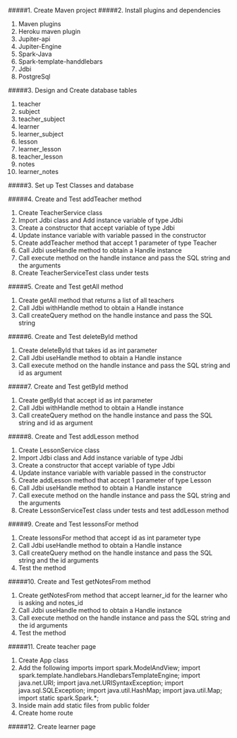 #####1. Create Maven project
#####2. Install plugins and dependencies

1. Maven plugins
2. Heroku maven plugin
3. Jupiter-api
4. Jupiter-Engine
5. Spark-Java
6. Spark-template-handdlebars
7. Jdbi
8. PostgreSql

#####3. Design and Create database tables
1. teacher
2. subject
3. teacher_subject
4. learner
5. learner_subject
6. lesson
7. learner_lesson
8. teacher_lesson
9. notes
10. learner_notes

#####3. Set up Test Classes and database

#####4. Create and Test addTeacher method
1. Create TeacherService class
2. Import Jdbi class and Add instance variable of type Jdbi
3. Create a constructor that accept variable of type Jdbi
4. Update instance variable with variable passed in the constructor
5. Create addTeacher method that accept 1 parameter of type Teacher
6. Call Jdbi useHandle method to obtain a Handle instance
7. Call execute method on the handle instance and pass the SQL string and the arguments
8. Create TeacherServiceTest class under tests

#####5. Create and Test getAll method
1. Create getAll method that returns a list of all teachers
2. Call Jdbi withHandle method to obtain a Handle instance
3. Call createQuery method on the handle instance and pass the SQL string

#####6. Create and Test deleteById method
1. Create deleteById that takes id as int parameter
2. Call Jdbi useHandle method to obtain a Handle instance
3. Call execute method on the handle instance and pass the SQL string and id as argument

#####7. Create and Test getById method
1. Create getById that accept id as int parameter
2. Call Jdbi withHandle method to obtain a Handle instance
3. Call createQuery method on the handle instance and pass the SQL string and id as argument


#####8. Create and Test addLesson method
1. Create LessonService class
2. Import Jdbi class and Add instance variable of type Jdbi
3. Create a constructor that accept variable of type Jdbi
4. Update instance variable with variable passed in the constructor
5. Create addLesson method that accept 1 parameter of type Lesson
6. Call Jdbi useHandle method to obtain a Handle instance
7. Call execute method on the handle instance and pass the SQL string and the arguments
8. Create LessonServiceTest class under tests and test addLesson method


#####9. Create and Test lessonsFor method
1. Create lessonsFor method that accept id as int parameter type
2. Call Jdbi useHandle method to obtain a Handle instance
3. Call createQuery method on the handle instance and pass the SQL string and the id arguments
4. Test the method

#####10. Create and Test getNotesFrom method
1. Create getNotesFrom method that accept learner_id for the learner who is asking and notes_id
2. Call Jdbi useHandle method to obtain a Handle instance
3. Call execute method on the handle instance and pass the SQL string and the id arguments
4. Test the method


#####11. Create teacher page
1. Create App class
2. Add the following imports
    import spark.ModelAndView;
    import spark.template.handlebars.HandlebarsTemplateEngine;
    import java.net.URI;
    import java.net.URISyntaxException;
    import java.sql.SQLException;
    import java.util.HashMap;
    import java.util.Map;
    import static spark.Spark.*;
3. Inside main add static files from public folder
4. Create home route 

#####12. Create learner page
